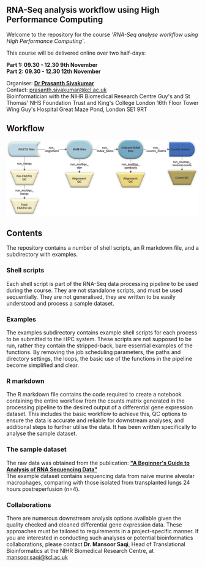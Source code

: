 
## RNA-Seq analysis workflow using High Performance Computing

Welcome to the repository for the course
*'RNA-Seq analyse workflow using High Performance Computing'*.

This course will be delivered online over two half-days:  

**Part 1: 09.30 - 12.30 9th November** \
**Part 2: 09.30 - 12.30 12th November**

Organiser: [**Dr Prasanth Sivakumar**](https://scholar.google.co.uk/citations?user=kggRsMsAAAAJ&hl=en) \
Contact: prasanth.sivakumar@kcl.ac.uk \
Bioinformatician with the
NIHR Biomedical Research Centre
Guy's and St Thomas' NHS Foundation Trust and King's College London
16th Floor Tower Wing
Guy's Hospital
Great Maze Pond, London SE1 9RT

## Workflow

![](pipeline_run.png)


## Contents

The repository contains a number of shell scripts, an R markdown file, and a subdirectory with examples. 

### Shell scripts

Each shell script is part of the RNA-Seq data processing pipeline to be used during the course. They are not standalone scripts, and must be used sequentially. They are not generalised, they are written to be easily understood and process a sample dataset. 


### Examples

The examples subdirectory contains example shell scripts for each process to be submitted to the HPC system. These scripts are not supposed to be run, rather they contain the stripped-back, bare essential examples of the functions. By removing the job scheduling parameters, the paths and directory settings, the loops, the basic use of the functions in the pipeline become simplified and clear. 

### R markdown

The R markdown file contains the code required to create a notebook containing the entire workflow from the counts matrix generated in the processing pipeline to the desired output of a differential gene expression dataset. This includes the basic workflow to achieve this, QC options to ensure the data is accurate and reliable for downstream analyses, and additional steps to further utilise the data. It has been written specifically to analyse the sample dataset. 

### The sample dataset
The raw data was obtained from the publication: [**"A Beginner's Guide to Analysis of RNA Sequencing Data"**](https://www.ncbi.nlm.nih.gov/pmc/articles/PMC6096346/]) \
The example dataset contains sequencing data from naive murine alveolar macrophages, comparing with those isolated from transplanted lungs 24 hours postreperfusion (n=4).

### Collaborations
There are numerous downstream analysis options available given the quality checked and cleaned differential gene expression data. These approaches must be tailored to requirements in a project-specific manner. If you are interested in conducting such analyses or potential bioinformatics collaborations, please contact **Dr. Mansoor Saqi**, Head of Translational Bioinformatics at the NIHR Biomedical Research Centre, at mansoor.saqi@kcl.ac.uk


